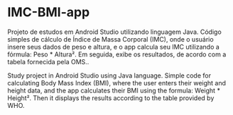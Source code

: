 # IMC-BMI-app
Projeto de estudos em Android Studio utilizando linguagem Java. Código simples de cálculo de Índice de Massa Corporal (IMC), onde o usuário insere seus dados de peso e altura, e o app calcula seu IMC utilizando a fórmula: Peso * Altura². Em seguida, exibe os resultados, de acordo com a tabela fornecida pela OMS..

Study project in Android Studio using Java language. Simple code for calculating Body Mass Index (BMI), where the user enters their weight and height data, and the app calculates their BMI using the formula: Weight * Height². Then it displays the results according to the table provided by WHO.
